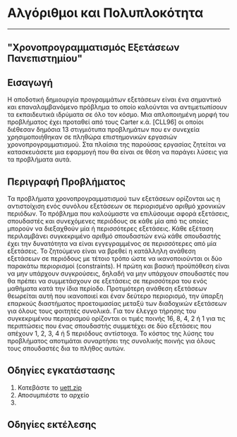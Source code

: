 #  **Αλγόριθμοι και Πολυπλοκότητα**
______________________________________
## **"Χρονοπρογραμματισμός Εξετάσεων Πανεπιστημίου"**

## Εισαγωγή
Η αποδοτική δημιουργία προγραμμάτων εξετάσεων είναι ένα σημαντικό και επαναλαμβανόμενο πρόβλημα το οποίο καλούνται να αντιμετωπίσουν τα εκπαιδευτικά ιδρύματα σε όλο τον κόσμο. Μια απλοποιημένη μορφή του προβλήματος έχει προταθεί από τους Carter κ.ά. [CLL96] οι οποίοι διέθεσαν δημόσια 13 στιγμιότυπα προβλημάτων που εν συνεχεία χρησιμοποιήθηκαν σε πληθώρα επιστημονικών εργασιών χρονοπρογραμματισμού. Στα πλαίσια της παρούσας εργασίας ζητείται να κατασκευάσετε μια εφαρμογή που θα είναι σε θέση να παράγει λύσεις για τα προβλήματα αυτά.

## Περιγραφή Προβλήματος
Τα προβλήματα χρονοπρογραμματισμού των εξετάσεων ορίζονται ως η αντιστοίχιση ενός συνόλου εξετάσεων σε περιορισμένο αριθμό χρονικών περιόδων. Το πρόβλημα που καλούμαστε να επιλύσουμε αφορά εξετάσεις, σπουδαστές και συνεχόμενες περιόδους σε κάθε μία από τις οποίες μπορούν να διεξαχθούν μία ή περισσότερες εξετάσεις. Κάθε εξέταση περιλαμβάνει συγκεκριμένο αριθμό σπουδαστών ενώ κάθε σπουδαστής έχει την δυνατότητα να είναι εγγεγραμμένος σε περισσότερες από μία εξετάσεις.  Το ζητούμενο είναι να βρεθεί η κατάλληλη ανάθεση εξετάσεων σε περιόδους με τέτοιο τρόπο  ώστε να ικανοποιούνται οι δύο παρακάτω περιορισμοί (constraints). Η πρώτη και βασική προϋπόθεση είναι να μην υπάρχουν συγκρούσεις, δηλαδή να μην υπάρχουν σπουδαστές που θα πρέπει να συμμετάσχουν σε εξετάσεις σε περισσότερα του ενός μαθήματα κατά την ίδια περίοδο. Προτιμότερη ανάθεση εξετάσεων θεωρείται αυτή που ικανοποιεί και έναν δεύτερο περιορισμό, την ύπαρξη επαρκούς διαστήματος προετοιμασίας μεταξύ των διαδοχικών εξετάσεων για όλους τους φοιτητές συνολικά. Για τον έλεγχο τήρησης του συγκεκριμένου περιορισμού ορίζονται οι τιμές ποινής 16, 8, 4, 2 ή 1 για τις περιπτώσεις που ένας σπουδαστής συμμετέχει σε δύο εξετάσεις που απέχουν 1, 2, 3, 4 ή 5 περιόδους αντίστοιχα. Το κόστος της λύσης του προβλήματος αποτιμάται συναρτήσει της  συνολικής ποινής για όλους τους σπουδαστές δια το πλήθος αυτών.




## Οδηγίες εγκατάστασης
1. Κατεβάστε το [uett.zip](http://)
2. Αποσυμπιέστε το αρχείο
3. 

## Οδηγίες εκτέλεσης


